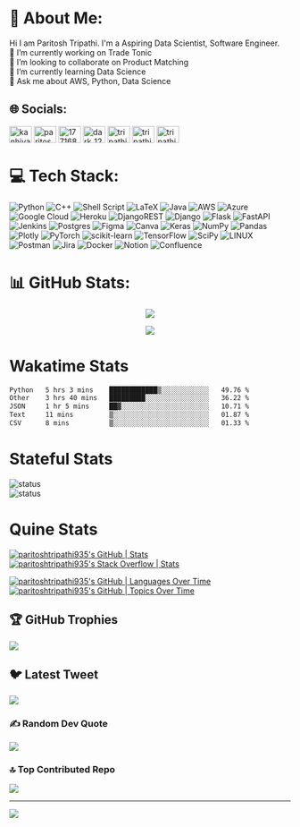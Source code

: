 # 💫 About Me:
Hi I am Paritosh Tripathi. I'm a Aspiring Data Scientist, Software Engineer.<br>🔭 I’m currently working on Trade Tonic<br>👯 I’m looking to collaborate on Product Matching<br>🌱 I’m currently learning Data Science<br>💬 Ask me about AWS, Python, Data Science


## 🌐 Socials:
<p align="left">
<a href="https://twitter.com/kanhiya_0w0" target="blank"><img align="center" src="https://raw.githubusercontent.com/rahuldkjain/github-profile-readme-generator/master/src/images/icons/Social/twitter.svg" alt="kanhiya_0w0" height="30" width="40" /></a>
<a href="https://linkedin.com/in/paritosh-tripathi-social" target="blank"><img align="center" src="https://raw.githubusercontent.com/rahuldkjain/github-profile-readme-generator/master/src/images/icons/Social/linked-in-alt.svg" alt="paritosh-tripathi-social" height="30" width="40" /></a>
<a href="https://stackoverflow.com/users/17716873" target="blank"><img align="center" src="https://raw.githubusercontent.com/rahuldkjain/github-profile-readme-generator/master/src/images/icons/Social/stack-overflow.svg" alt="17716873" height="30" width="40" /></a>
<a href="https://www.codechef.com/users/dark_1231" target="blank"><img align="center" src="https://cdn.jsdelivr.net/npm/simple-icons@3.1.0/icons/codechef.svg" alt="dark_1231" height="30" width="40" /></a>
<a href="https://www.hackerrank.com/tripathiparitos1" target="blank"><img align="center" src="https://raw.githubusercontent.com/rahuldkjain/github-profile-readme-generator/master/src/images/icons/Social/hackerrank.svg" alt="tripathiparitos1" height="30" width="40" /></a>
<a href="https://www.leetcode.com/tripathiparitosh935" target="blank"><img align="center" src="https://raw.githubusercontent.com/rahuldkjain/github-profile-readme-generator/master/src/images/icons/Social/leet-code.svg" alt="tripathiparitosh935" height="30" width="40" /></a>
<a href="https://www.hackerearth.com/tripathiparitosh935" target="blank"><img align="center" src="https://raw.githubusercontent.com/rahuldkjain/github-profile-readme-generator/master/src/images/icons/Social/hackerearth.svg" alt="tripathiparitosh935" height="30" width="40" /></a>
</p>

# 💻 Tech Stack:
![Python](https://img.shields.io/badge/python-3670A0?style=for-the-badge&logo=python&logoColor=ffdd54) ![C++](https://img.shields.io/badge/c++-%2300599C.svg?style=for-the-badge&logo=c%2B%2B&logoColor=white) ![Shell Script](https://img.shields.io/badge/shell_script-%23121011.svg?style=for-the-badge&logo=gnu-bash&logoColor=white) ![LaTeX](https://img.shields.io/badge/latex-%23008080.svg?style=for-the-badge&logo=latex&logoColor=white) ![Java](https://img.shields.io/badge/java-%23ED8B00.svg?style=for-the-badge&logo=java&logoColor=white) ![AWS](https://img.shields.io/badge/AWS-%23FF9900.svg?style=for-the-badge&logo=amazon-aws&logoColor=white) ![Azure](https://img.shields.io/badge/azure-%230072C6.svg?style=for-the-badge&logo=azure-devops&logoColor=white) ![Google Cloud](https://img.shields.io/badge/Google%20Cloud-%234285F4.svg?style=for-the-badge&logo=google-cloud&logoColor=white) ![Heroku](https://img.shields.io/badge/heroku-%23430098.svg?style=for-the-badge&logo=heroku&logoColor=white) ![DjangoREST](https://img.shields.io/badge/DJANGO-REST-ff1709?style=for-the-badge&logo=django&logoColor=white&color=ff1709&labelColor=gray) ![Django](https://img.shields.io/badge/django-%23092E20.svg?style=for-the-badge&logo=django&logoColor=white) ![Flask](https://img.shields.io/badge/flask-%23000.svg?style=for-the-badge&logo=flask&logoColor=white) ![FastAPI](https://img.shields.io/badge/FastAPI-005571?style=for-the-badge&logo=fastapi) ![Jenkins](https://img.shields.io/badge/jenkins-%232C5263.svg?style=for-the-badge&logo=jenkins&logoColor=white) ![Postgres](https://img.shields.io/badge/postgres-%23316192.svg?style=for-the-badge&logo=postgresql&logoColor=white) 	![Figma](https://img.shields.io/badge/figma-%23F24E1E.svg?style=for-the-badge&logo=figma&logoColor=white) ![Canva](https://img.shields.io/badge/Canva-%2300C4CC.svg?style=for-the-badge&logo=Canva&logoColor=white) ![Keras](https://img.shields.io/badge/Keras-%23D00000.svg?style=for-the-badge&logo=Keras&logoColor=white) ![NumPy](https://img.shields.io/badge/numpy-%23013243.svg?style=for-the-badge&logo=numpy&logoColor=white) ![Pandas](https://img.shields.io/badge/pandas-%23150458.svg?style=for-the-badge&logo=pandas&logoColor=white) ![Plotly](https://img.shields.io/badge/Plotly-%233F4F75.svg?style=for-the-badge&logo=plotly&logoColor=white) ![PyTorch](https://img.shields.io/badge/PyTorch-%23EE4C2C.svg?style=for-the-badge&logo=PyTorch&logoColor=white) ![scikit-learn](https://img.shields.io/badge/scikit--learn-%23F7931E.svg?style=for-the-badge&logo=scikit-learn&logoColor=white) ![TensorFlow](https://img.shields.io/badge/TensorFlow-%23FF6F00.svg?style=for-the-badge&logo=TensorFlow&logoColor=white) ![SciPy](https://img.shields.io/badge/SciPy-%230C55A5.svg?style=for-the-badge&logo=scipy&logoColor=%white) ![LINUX](https://img.shields.io/badge/Linux-FCC624?style=for-the-badge&logo=linux&logoColor=black) ![Postman](https://img.shields.io/badge/Postman-FF6C37?style=for-the-badge&logo=postman&logoColor=white) ![Jira](https://img.shields.io/badge/jira-%230A0FFF.svg?style=for-the-badge&logo=jira&logoColor=white) ![Docker](https://img.shields.io/badge/docker-%230db7ed.svg?style=for-the-badge&logo=docker&logoColor=white) ![Notion](https://img.shields.io/badge/Notion-%23000000.svg?style=for-the-badge&logo=notion&logoColor=white) ![Confluence](https://img.shields.io/badge/confluence-%23172BF4.svg?style=for-the-badge&logo=confluence&logoColor=white)
# 📊 GitHub Stats:
<p align="center">
    <img src="https://streak-stats.demolab.com?user=ParitoshTripathi935&theme=tokyonight_duo&border_radius=6.4"/>
</p>

<p align="center">
    <img src="https://github-readme-activity-graph.vercel.app/graph?username=paritoshtripathi935&theme=github-compact"/>
</p>

# Wakatime Stats
<!--START_SECTION:waka-->

```txt
Python   5 hrs 3 mins    ████████████▒░░░░░░░░░░░░   49.76 %
Other    3 hrs 40 mins   █████████░░░░░░░░░░░░░░░░   36.22 %
JSON     1 hr 5 mins     ██▓░░░░░░░░░░░░░░░░░░░░░░   10.71 %
Text     11 mins         ▒░░░░░░░░░░░░░░░░░░░░░░░░   01.87 %
CSV      8 mins          ▒░░░░░░░░░░░░░░░░░░░░░░░░   01.33 %
```

<!--END_SECTION:waka-->

# Stateful Stats
![status](https://badge.stateful.com/paritoshtripathi935/status.svg) <br> ![status](https://badge.stateful.com/paritoshtripathi935/dnd.svg)

# Quine Stats
[![paritoshtripathi935's GitHub | Stats](https://stats.quine.sh/paritoshtripathi935/github?theme=dark)](https://quine.sh?utm_source=widgets&utm_campaign=paritoshtripathi935) [![paritoshtripathi935's Stack Overflow | Stats](https://stats.quine.sh/paritoshtripathi935/stack-overflow?theme=dark)](https://quine.sh?utm_source=widgets&utm_campaign=paritoshtripathi935)

[![paritoshtripathi935's GitHub | Languages Over Time](https://stats.quine.sh/paritoshtripathi935/languages-over-time?theme=dark)](https://quine.sh?utm_source=widgets&utm_campaign=paritoshtripathi935)[![paritoshtripathi935's GitHub | Topics Over Time](https://stats.quine.sh/paritoshtripathi935/topics-over-time?theme=dark)](https://quine.sh?utm_source=widgets&utm_campaign=paritoshtripathi935)

## 🏆 GitHub Trophies
![](https://github-profile-trophy.vercel.app/?username=paritoshtripathi935&theme=radical&no-frame=false&no-bg=true&margin-w=4)

## 🐦 Latest Tweet
[![](https://gtce.itsvg.in/api?username=kanhiya_0w0)](https://github.com/VishwaGauravIn/github-twitter-card-embed)

### ✍️ Random Dev Quote
![](https://quotes-github-readme.vercel.app/api?type=horizontal&theme=radical)

### 🔝 Top Contributed Repo
![](https://github-contributor-stats.vercel.app/api?username=paritoshtripathi935&limit=5&theme=dark&combine_all_yearly_contributions=true)

---
[![](https://visitcount.itsvg.in/api?id=paritoshtripathi935&icon=0&color=0)](https://visitcount.itsvg.in)

